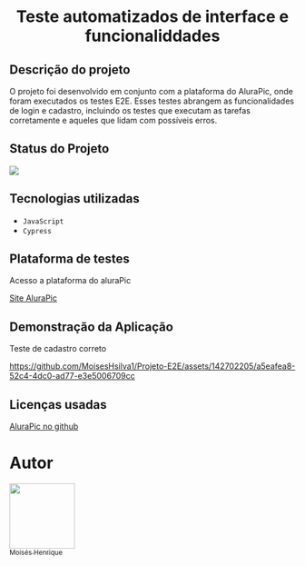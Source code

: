 <h1 align="center"> Teste automatizados de interface e funcionaliddades</h1>

<h2>Descrição do projeto</h2>
<p>O projeto foi desenvolvido em conjunto com a plataforma do AluraPic, onde foram executados os testes E2E. Esses testes abrangem as funcionalidades de login e cadastro, incluindo os testes que executam as tarefas corretamente e aqueles que lidam com possíveis erros.</p>

<h2>Status do Projeto</h2>
<p align="left">
<img loading="lazy" src="http://img.shields.io/static/v1?label=STATUS&message=EM%20DESENVOLVIMENTO&color=GREEN&style=for-the-badge"/>
</p>

<h2>Tecnologias utilizadas</h2>

- ``JavaScript``
- ``Cypress``


<h2>Plataforma de testes</h2>
<p>Acesso a plataforma do aluraPic </p>
<a href="https://3076-cypress-alurapic-front.vercel.app/#/home"> Site AluraPic</a>



<h2>Demonstração da Aplicação</h2>
<p>Teste de cadastro correto</p>

https://github.com/MoisesHsilva1/Projeto-E2E/assets/142702205/a5eafea8-52c4-4dc0-ad77-e3e5006709cc

<h2>Licenças usadas</h2>

<a href="https://github.com/alura-cursos/alurapic-base"> AluraPic no github</a>

# Autor

 [<img loading="lazy" src="https://github.com/MoisesHsilva1/Projeto-E2E/assets/142702205/b1a9e6e2-60b0-4ce6-ba81-edcddd954366" width=115><br><sub>Moisés Henrique</sub>](https://github.com/MoisesHsilva1) 


